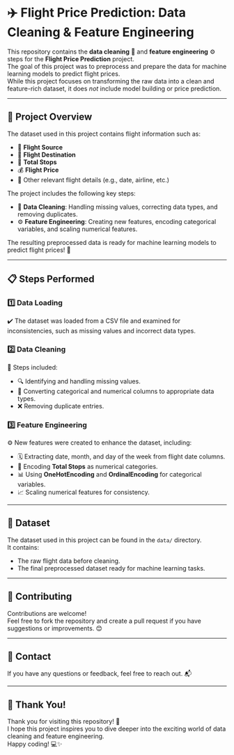 # ✈️ Flight Price Prediction: Data Cleaning & Feature Engineering

This repository contains the **data cleaning** 🧹 and **feature engineering** ⚙️ steps for the **Flight Price Prediction** project.  
The goal of this project was to preprocess and prepare the data for machine learning models to predict flight prices.  
While this project focuses on transforming the raw data into a clean and feature-rich dataset, it does *not* include model building or price prediction.

---

## 🌟 Project Overview

The dataset used in this project contains flight information such as:
- 📍 **Flight Source**
- 📍 **Flight Destination**
- 🛑 **Total Stops**
- 💰 **Flight Price**
- 📝 Other relevant flight details (e.g., date, airline, etc.)

The project includes the following key steps:
- 🧹 **Data Cleaning**: Handling missing values, correcting data types, and removing duplicates.
- ⚙️ **Feature Engineering**: Creating new features, encoding categorical variables, and scaling numerical features.

The resulting preprocessed data is ready for machine learning models to predict flight prices! 🚀

---

## 📋 Steps Performed

### 1️⃣ Data Loading
✔️ The dataset was loaded from a CSV file and examined for inconsistencies, such as missing values and incorrect data types.

### 2️⃣ Data Cleaning
🧹 Steps included:
- 🔍 Identifying and handling missing values.
- 🔢 Converting categorical and numerical columns to appropriate data types.
- ❌ Removing duplicate entries.

### 3️⃣ Feature Engineering
⚙️ New features were created to enhance the dataset, including:
- 🗓️ Extracting date, month, and day of the week from flight date columns.
- 🛑 Encoding **Total Stops** as numerical categories.
- 📊 Using **OneHotEncoding** and **OrdinalEncoding** for categorical variables.
- 📈 Scaling numerical features for consistency.

---

## 📂 Dataset

The dataset used in this project can be found in the `data/` directory.  
It contains:
- The raw flight data before cleaning.
- The final preprocessed dataset ready for machine learning tasks.

---

## 🤝 Contributing

Contributions are welcome!  
Feel free to fork the repository and create a pull request if you have suggestions or improvements. 😊

---

## 📧 Contact

If you have any questions or feedback, feel free to reach out. 📬

---

## 🎉 Thank You!

Thank you for visiting this repository! 🚀  
I hope this project inspires you to dive deeper into the exciting world of data cleaning and feature engineering.  
Happy coding! 💻✨
